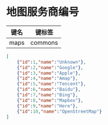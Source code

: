 # 地图服务商编号

| 键名 | 键标签 |
| --- | --- |
| maps | commons |

```json
[
    {"id":1,"name":"Unknown"},
    {"id":2,"name":"Google"},
    {"id":3,"name":"Apple"},
    {"id":4,"name":"Amap"},
    {"id":5,"name":"Tencent"},
    {"id":6,"name":"Baidu"},
    {"id":7,"name":"Bing"},
    {"id":8,"name":"Mapbox"},
    {"id":9,"name":"Here"},
    {"id":10,"name":"OpenStreetMap"}
]
```